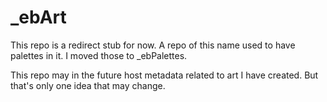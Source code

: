 # _ebArt

This repo is a redirect stub for now. A repo of this name used to have palettes in it. I moved those to _ebPalettes.

This repo may in the future host metadata related to art I have created. But that's only one idea that may change.
